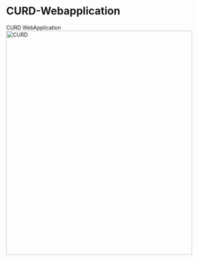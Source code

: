 # CURD-Webapplication
CURD WebApplication
<img src="(https://github.com/Mohinityagi7/CURD-Webapplication/blob/main/Screenshot%20(315).png)" alt="CURD" style="width:500px;height:600px;">
